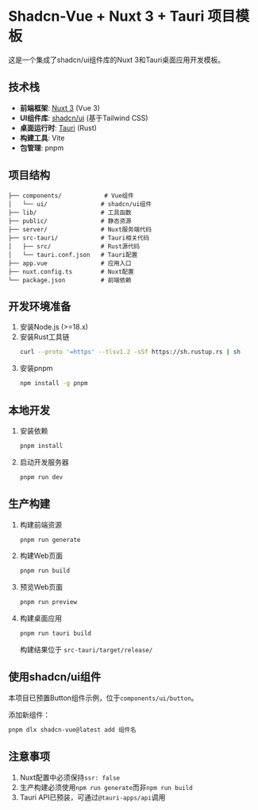 # Shadcn-Vue + Nuxt 3 + Tauri 项目模板

这是一个集成了shadcn/ui组件库的Nuxt 3和Tauri桌面应用开发模板。

## 技术栈

- **前端框架**: [Nuxt 3](https://nuxt.com/) (Vue 3)
- **UI组件库**: [shadcn/ui](https://ui.shadcn.com/) (基于Tailwind CSS)
- **桌面运行时**: [Tauri](https://tauri.app/) (Rust)
- **构建工具**: Vite
- **包管理**: pnpm

## 项目结构

```
├── components/            # Vue组件
│   └── ui/               # shadcn/ui组件
├── lib/                  # 工具函数
├── public/               # 静态资源
├── server/               # Nuxt服务端代码
├── src-tauri/            # Tauri相关代码
│   ├── src/              # Rust源代码
│   └── tauri.conf.json   # Tauri配置
├── app.vue               # 应用入口
├── nuxt.config.ts        # Nuxt配置
└── package.json          # 前端依赖
```

## 开发环境准备

1. 安装Node.js (>=18.x)
2. 安装Rust工具链
   ```bash
   curl --proto '=https' --tlsv1.2 -sSf https://sh.rustup.rs | sh
   ```
3. 安装pnpm
   ```bash
   npm install -g pnpm
   ```

## 本地开发

1. 安装依赖
   ```bash
   pnpm install
   ```
2. 启动开发服务器
   ```bash
   pnpm run dev
   ```

## 生产构建

1. 构建前端资源
   ```bash
   pnpm run generate
   ```
2. 构建Web页面
   ```bash
   pnpm run build
   ```
3. 预览Web页面
   ```bash
   pnpm run preview
   ```
4. 构建桌面应用
   ```bash
   pnpm run tauri build
   ```
   构建结果位于 `src-tauri/target/release/`

## 使用shadcn/ui组件

本项目已预置Button组件示例，位于`components/ui/button`。

添加新组件：
```bash
pnpm dlx shadcn-vue@latest add 组件名
```

## 注意事项

1. Nuxt配置中必须保持`ssr: false`
2. 生产构建必须使用`npm run generate`而非`npm run build`
3. Tauri API已预装，可通过`@tauri-apps/api`调用
